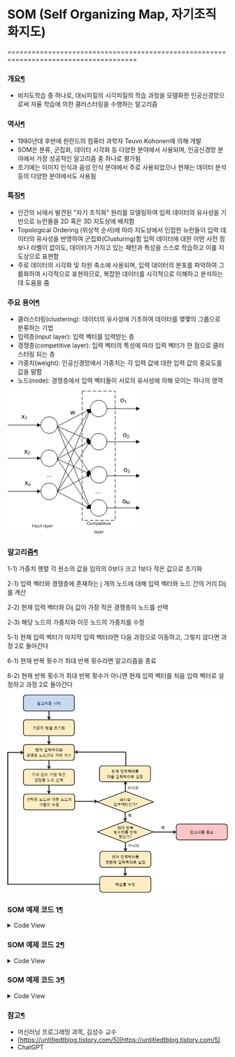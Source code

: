 # SOM (Self Organizing Map, 자기조직화지도)
======================================================================================


### 개요[¶]()

*   비지도학습 중 하나로, 대뇌피질의 시각피질의 학습 과정을 모델화한 인공신경망으로써 자율 학습에 의한 클러스터링을 수행하는 알고리즘

### 역사[¶]()

*   1980년대 후반에 핀란드의 컴퓨터 과학자 Teuvo Kohonen에 의해 개발
*   SOM은 분류, 군집화, 데이터 시각화 등 다양한 분야에서 사용되며, 인공신경망 분야에서 가장 성공적인 알고리즘 중 하나로 평가됨
*   초기에는 이미지 인식과 음성 인식 분야에서 주로 사용되었으나 현재는 데이터 분석 등의 다양한 분야에서도 사용됨

### 특징[¶]()

*   인간의 뇌에서 발견된 "자기 조직화" 원리를 모델링하여 입력 데이터의 유사성을 기반으로 뉴런들을 2D 혹은 3D 지도상에 배치함
*   Topological Ordering (위상적 순서)에 따라 지도상에서 인접한 뉴런들이 입력 데이터의 유사성을 반영하여 군집화(Clusturing)함 입력 데이터에 대한 어떤 사전 정보나 라벨이 없이도, 데이터가 가지고 있는 패턴과 특성을 스스로 학습하고 이를 지도상으로 표현함
*   주로 데이터의 시각화 및 차원 축소에 사용되며, 입력 데이터의 분포를 파악하여 그룹화하여 시각적으로 표현하므로, 복잡한 데이터를 시각적으로 이해하고 분석하는 데 도움을 줌

### 주요 용어[¶]()

*   클러스터링(clustering): 데이터의 유사성에 기초하여 데이터를 몇몇의 그룹으로 분류하는 기법
*   입력층(input layer): 입력 벡터를 입력받는 층
*   경쟁층(competitive layer): 입력 벡터의 특성에 따라 입력 벡터가 한 점으로 클러스터링 되는 층
*   가중치(weight): 인공신경망에서 가중치는 각 입력 값에 대한 입력 값의 중요도를 값을 말함
*   노드(node): 경쟁층에서 입력 벡터들이 서로의 유사성에 의해 모이는 하나의 영역

![SOM Layer Structure](/assets/img/SOM1.png)

### 알고리즘[¶]()

1-1) 가중치 행렬 각 원소의 값을 임의의 0보다 크고 1보다 작은 값으로 초기화

2-1) 입력 벡터와 경쟁층에 존재하는 j 개의 노드에 대해 입력 벡터와 노드 간의 거리 Dij 를 계산

2-2) 현재 입력 벡터와 Dij 값이 가장 작은 경쟁층의 노드를 선택

2-3) 해당 노드의 가중치와 이웃 노드의 가중치를 수정

5-1) 현재 입력 벡터가 마지막 입력 벡터라면 다음 과정으로 이동하고, 그렇지 않다면 과정 2로 돌아간다

6-1) 현재 반복 횟수가 최대 반복 횟수라면 알고리즘을 종료

6-2) 현재 반복 횟수가 최대 반복 횟수가 아니면 현재 입력 벡터를 처음 입력 벡터로 설정하고 과정 2로 돌아간다

![SOM Algorithm](/assets/img/SOM2.png)



### SOM 예제 코드 1[¶]()

<details>
<summary>Code View</summary>

<summary>입력 데이터 생성</summary>
<div markdown="1">
  
````python
    import numpy as np
    import matplotlib.pyplot as plt

    data = np.random.rand(100, 2)
    # data = np.array([[0.8, 0.0064],
    #         [0.12, 0.2848],
    #         [0.24, 0.7472],
    #         [0.68, 0.3488]])
    data
````

</div>

<summary>Result</summary>
<div markdown="1">
  
````planetext
array(\[\[0.76959259, 0.03105338\],
       \[0.91933906, 0.8980492 \],
       \[0.74919767, 0.46775453\],
       \[0.66010482, 0.70532455\],
       \[0.07347433, 0.31437638\],
       \[0.52162755, 0.75475037\],
       \[0.07618824, 0.5595569 \],
       \[0.37694104, 0.88389   \],
       \[0.59261356, 0.49140373\],
       \[0.11567152, 0.32084966\],
       \[0.81627506, 0.7724125 \],
       \[0.7708446 , 0.98667885\],
       \[0.57884267, 0.92658698\],
       \[0.48815338, 0.04666865\],
       \[0.07971729, 0.56926156\],
       \[0.93371788, 0.20473364\],
       \[0.71241481, 0.68994675\],
       \[0.69855141, 0.55690579\],
       \[0.87081581, 0.48218263\],
       \[0.73239668, 0.47015934\],
       \[0.48234206, 0.38374233\],
       \[0.51407113, 0.3925697 \],
       \[0.97608349, 0.58044996\],
       \[0.67676596, 0.51393561\],
       \[0.37059459, 0.99168193\],
       \[0.17015263, 0.17250751\],
       \[0.6980668 , 0.47156525\],
       \[0.9674704 , 0.29847506\],
       \[0.85297608, 0.15389296\],
       \[0.99135256, 0.95353731\],
       \[0.75749781, 0.05744834\],
       \[0.5850026 , 0.69425312\],
       \[0.35572734, 0.77261987\],
       \[0.96259553, 0.10738437\],
       \[0.0178066 , 0.68856146\],
       \[0.78219693, 0.6523648 \],
       \[0.18744908, 0.73438952\],
       \[0.19713904, 0.56662014\],
       \[0.11656314, 0.50708698\],
       \[0.33800968, 0.03634445\],
       \[0.64802194, 0.90416709\],
       \[0.7668028 , 0.7619133 \],
       \[0.55338936, 0.78892134\],
       \[0.20716839, 0.95280491\],
       \[0.47688275, 0.30063862\],
       \[0.22233577, 0.02612442\],
       \[0.21021643, 0.66526042\],
       \[0.87039248, 0.75634555\],
       \[0.91421121, 0.60350262\],
       \[0.32014712, 0.61909491\],
       \[0.03320721, 0.69900356\],
       \[0.0806021 , 0.68826953\],
       \[0.52828811, 0.78636528\],
       \[0.49048742, 0.60616199\],
       \[0.07021355, 0.64982408\],
       \[0.21773879, 0.55571391\],
       \[0.02119119, 0.62099936\],
       \[0.75589808, 0.88236869\],
       \[0.99479197, 0.98599938\],
       \[0.35444256, 0.84292181\],
       \[0.90941177, 0.30758414\],
       \[0.87616741, 0.18060184\],
       \[0.22973575, 0.50353087\],
       \[0.33569227, 0.82710827\],
       \[0.03575231, 0.86915894\],
       \[0.59710596, 0.91274408\],
       \[0.61854338, 0.06007   \],
       \[0.69497861, 0.26505075\],
       \[0.80347052, 0.93909288\],
       \[0.8998602 , 0.34498986\],
       \[0.96359265, 0.66780466\],
       \[0.6180583 , 0.36145526\],
       \[0.22507441, 0.24977   \],
       \[0.82067222, 0.65858647\],
       \[0.26533719, 0.50457457\],
       \[0.20615695, 0.52028333\],
       \[0.78530409, 0.23287443\],
       \[0.81894409, 0.32542015\],
       \[0.66607148, 0.0717416 \],
       \[0.15435642, 0.57144805\],
       \[0.60568206, 0.62824524\],
       \[0.40981871, 0.51319754\],
       \[0.14660118, 0.14759826\],
       \[0.89091339, 0.12148139\],
       \[0.48159329, 0.76667587\],
       \[0.73766975, 0.76237422\],
       \[0.32449576, 0.11193535\],
       \[0.05351455, 0.37051478\],
       \[0.15487227, 0.0884276 \],
       \[0.40902546, 0.73216362\],
       \[0.6227993 , 0.54298886\],
       \[0.70489165, 0.60729615\],
       \[0.43506953, 0.26510733\],
       \[0.17818975, 0.41551925\],
       \[0.07820619, 0.31987945\],
       \[0.27646196, 0.00825832\],
       \[0.30999502, 0.67284126\],
       \[0.6372436 , 0.48780002\],
       \[0.66962877, 0.44225145\],
       \[0.48185839, 0.17663244\]\])
````

</div>

<summary>SOM 파라미터 설정</summary>
<div markdown="1">
  
````python
    map_width = 10
    map_height = 10
    lr = 0.1
    num_iterations = 1000
    # map_width = 2
    # map_height = 2
    # lr = 0.1
    # num_iterations = 1000

````

</div>

<summary>SOM 초기화</summary>
<div markdown="1">
  
````python
    som_map = np.random.rand(map_width, map_height, 2)
    print(som_map.shape)
    fig, (ax1, ax2) = plt.subplots(1, 2)
    ax1.imshow(som_map[:,:,0])
    ax2.imshow(som_map[:,:,1])
    plt.show()

````
![output1](/assets/img/output1.png)

</div>

<summary>SOM 학습</summary>
<div markdown="1">
  
````python
    for i in range(num_iterations):
        # 랜덤한 입력 데이터 선택
        input_data = data[np.random.choice(data.shape[0])]
        
        # 가장 유사한 뉴런 찾기
        # 3D som_map과 input_data의 차이^2를 구하여 z축으로 모두 합한 거리
        distances = np.sum((som_map - input_data) ** 2, axis=2) 
        # 위에서 구한 z축의 거리들 중 가장 작은 뉴런
        winner = np.argmin(distances)
        # 3D z축에서 선택된 가장 작은 뉴런을 2D map으로 맵핑한 좌표
        x, y = np.unravel_index(winner, (map_width, map_height))
        
        # 학습률 계산
        learning_rate = lr * (1 - i/num_iterations)
        
        # 뉴런 가중치 업데이트
        for j in range(map_width):
            for k in range(map_height):
                dist = np.sqrt((x-j)**2 + (y-k)**2)
                if dist < 3:
                    som_map[j, k] += learning_rate * (input_data - som_map[j, k])

````

</div>

<summary>SOM 시각화</summary>
<div markdown="1">
  
````python
    print(som_map.shape)
    fig, (ax1, ax2) = plt.subplots(1, 2)
    ax1.imshow(som_map[:,:,0])
    ax2.imshow(som_map[:,:,1])
    plt.show()

````
![output2](/assets/img/output2.png)

</div>
</details>



### SOM 예제 코드 2[¶]()

<details>
<summary>Code View</summary>

<summary>Randomize 함수</summary>
<div markdown="1">
  
````python
    def randomize(A, rowcol=0):
        """
        행렬 A를 행 혹은 열을 랜덤하게 섞기
        rowcol: 0 혹은 없으면 행을 랜덤하게 섞기 (default)
                1 이면, 열을 랜덤하게 섞기
        """
        np.random.seed(int(sum([int(x) for x in str(time.time()) if x.isdigit()])))
        
        if rowcol == 0:
            m, n = A.shape
            p = np.random.rand(m, 1)
            p1, I = np.sort(p, axis=0), np.argsort(p, axis=0)
            B = A[I, :]
            return B.reshape(A.shape)
        elif rowcol == 1:
            Ap = A.T
            m, n = Ap.shape
            p = np.random.rand(m, 1)
            p1, I = np.sort(p, axis=0), np.argsort(p, axis=0)
            B = Ap[I, :]
            return B.reshape(Ap.shape).T
````

</div>

<summary>Data Generator 함수</summary>
<div markdown="1">
  
````python
    def datagen(Nvec, mean_var):
        m, c = mean_var.shape
        if m != 3 or c != len(Nvec):
            print("dimension not match, break")
            return None
        X = np.empty((0, 2))
        for i in range(c):
            np.random.seed(int(sum([int(x) for x in str(time.time()) if x.isdigit()])))
            tmp = np.sqrt(mean_var[2, i]) * np.random.randn(Nvec[i], 2)  # scaled by variance
            mean = mean_var[0:2, i]  # mean is a 2 by 1 vector
            X = np.vstack((X, tmp + np.ones((Nvec[i], 2)) * mean))
        return X
````

</div>

<summary>SOM 구현</summary>
<div markdown="1">
  
````python
    import os
    import logging
    import time
    import numpy as np
    import matplotlib.pyplot as plt
    import matplotlib.font_manager as fm
    import matplotlib as mpl

    # 마이너스 기호 표시 설정
    mpl.rcParams['axes.unicode_minus'] = False

    # 한글 폰트 설정 - Windows
    # font_location = fm.findfont(fm.FontProperties(family='Malgun Gothic'))
    # fm.FontProperties(fname=font_location)
    # plt.rcParams['font.family'] = 'Malgun Gothic'

    # 로거 수준을 ERROR로 설정하여 경고 메시지를 제거
    matplotlib_logger = logging.getLogger("matplotlib")
    matplotlib_logger.setLevel(logging.ERROR)
    # 한글 폰트 설정 - Linux
    font_dir = "/usr/share/fonts/truetype/nanum"
    nanum_gothic_ttf = os.path.join(font_dir, "NanumGothic.ttf")
    nanum_gothic = fm.FontProperties(fname=nanum_gothic_ttf)
    # plt.rcParams["font.family"] = nanum_gothic.get_name()
    plt.rcParams["axes.unicode_minus"] = False

    def onces(rows, cols):
        return np.ones((rows, cols))

    # Parameters
    N = 100  # 각 클러스터의 표본의 개수
    N2 = N + N
    eta = 0.2
    means = np.array([[0.7, -0.8],
                    [0.7, -0.8]])
    var = np.array([0.2, 0.2])

    x = datagen([N, N], np.vstack((means, var)))  # x: N2 by 2
    x = randomize(x)  # 행의 값을 랜덤하게 섞기
    ncenter = 11  # 사용할 클러스터 뉴런의 개수
    w = np.random.rand(ncenter, 2) - 0.5 * onces(ncenter, 2)  # 초기 뉴런은 특징 공간상에 임의로 위치시킴

    plt.figure()
    plt.subplot(121)
    plt.plot(x[:, 0], x[:, 1], 'r.', w[:, 0], w[:, 1], '*-')
    plt.axis([-2, 2, -2, 2])
    plt.title('초기화', fontproperties=nanum_gothic)

    i = 1
    iter = 1
    converge = 0

    while converge == 0:
        dn = np.ones((ncenter, 1)) * x[i, :] - w
        ddn = np.sum((dn * dn), axis=1)  # ddn: ncenter by 1
        istar = np.argmin(ddn)

        if istar == 0:
            w[[istar, istar + 1], :] = w[[istar, istar + 1], :] + eta * (np.ones((2, 1)) * x[i, :] - w[[istar, istar + 1], :])
        elif istar == ncenter - 1:
            w[[istar - 1, istar], :] = w[[istar - 1, istar], :] + eta * (np.ones((2, 1)) * x[i, :] - w[[istar - 1, istar], :])
        else:
            w[[istar - 1, istar, istar + 1], :] = w[[istar - 1, istar, istar + 1], :] + eta * (np.ones((3, 1)) * x[i, :] - w[[istar - 1, istar, istar + 1], :])

        plt.subplot(122)
        plt.plot(x[:, 0], x[:, 1], 'r.', x[i, 0], x[i, 1], 'o', w[:, 0], w[:, 1], '*-')
        plt.title(f'Iteration = {iter}')
        plt.pause(0.01)

        i = (i + 1) % N2
        iter += 1

        if i == 0:
            x = randomize(x)  # 클러스터의 순서를 랜덤하게 섞는다.
            i = 1  # 재배치된 입력으로 시작

        if iter % 50 == 0:
            eta *= 0.9
            if iter >= 200:
                converge = 1

    plt

````

</div>

<summary>결과</summary>
<div markdown="1">

![result1](/assets/img/a1.png)
![result2](/assets/img/a2.png)

</div>

</details>


### SOM 예제 코드 3[¶]()

<details>
<summary>Code View</summary>
<div markdown="1">
  
````python
    import os
    import logging
    import numpy as np
    import matplotlib.pyplot as plt
    import matplotlib.font_manager as fm
    import matplotlib as mpl

    # 마이너스 기호 표시 설정
    mpl.rcParams['axes.unicode_minus'] = False

    # 한글 폰트 설정 - Windows
    # font_location = fm.findfont(fm.FontProperties(family='Malgun Gothic'))
    # fm.FontProperties(fname=font_location)
    # plt.rcParams['font.family'] = 'Malgun Gothic'

    # 로거 수준을 ERROR로 설정하여 경고 메시지를 제거
    matplotlib_logger = logging.getLogger("matplotlib")
    matplotlib_logger.setLevel(logging.ERROR)
    # 한글 폰트 설정 - Linux
    font_dir = "/usr/share/fonts/truetype/nanum"
    nanum_gothic_ttf = os.path.join(font_dir, "NanumGothic.ttf")
    nanum_gothic = fm.FontProperties(fname=nanum_gothic_ttf)
    # plt.rcParams["font.family"] = nanum_gothic.get_name()
    plt.rcParams["axes.unicode_minus"] = False

    # 초기 연결 가중치 개수
    num_rows = 15
    num_cols = 15
    a = 0.20  # 이웃 크기(G)와 학습률(eta)의 감소를 위한 인자

    # 초기 가중치 값 설정
    dx = 0.1
    m = dx * (1 - 2 * np.random.rand(num_rows, num_cols)) + dx * (1j - 2j * np.random.rand(num_rows, num_cols))

    for cycle in range(1, 5001):
        eta = cycle ** (-a)
        G = 0.5 + 10 * cycle ** (-a)  # 가우시안 폭 관련 파라미터
        x = 1 - 2 * np.random.rand()
        y = 1 - 2 * np.random.rand()

        inp = x + y * 1j  # 입력 데이터(복소수로 2차원 표현)

        dist_mat = (np.real(m) - np.real(inp)) ** 2 + (np.imag(m) - np.imag(inp)) ** 2
        win_rows, win_cols = np.unravel_index(np.argmin(dist_mat, axis=None), dist_mat.shape)

        col_idx, row_idx = np.meshgrid(range(1, num_cols + 1), range(1, num_rows + 1))
        grid_dist = np.abs(row_idx - win_rows) + np.abs(col_idx - win_cols)
        f = eta * np.exp(-(grid_dist / G) ** 2)

        if cycle in [1, 10, 30, 50, 100, 200, 400, 600, 800, 1000, 3000, 5000]:
            plt.clf()
            plt.plot(np.real(m), np.imag(m), 'w-', np.real(m.T), np.imag(m.T), 'w-')
            plt.gca().set_facecolor('k')
            plt.title('훈련 횟수: {}, 이웃의 크기: {:.2f}, 학습률: {:.2f}'.format(cycle, G, eta), fontproperties=nanum_gothic)
            plt.draw()
            plt.pause(0.001)

        m = m + f * (inp - m)

    plt.show()

````

</div>

<summary>결과</summary>
<div markdown="1">

![result1](/assets/img/b1.png)
![result2](/assets/img/b2.png)
![result3](/assets/img/b3.png)

</div>
</details>


### 참고[¶]()

- 머신러닝 프로그래밍 과목, 김성수 교수
- [https://untitledtblog.tistory.com/5](https://untitledtblog.tistory.com/5)
- ChatGPT
